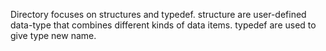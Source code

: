 Directory focuses on structures and typedef. structure are user-defined data-type that combines different kinds of data items.
typedef are used to give type new name.
